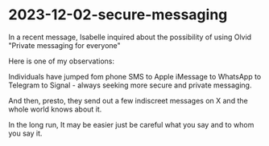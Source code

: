 # 2023-12-02-secure-messaging

In a recent message, Isabelle inquired about the possibility of using Olvid "Private messaging for everyone"

Here is one of my observations:

Individuals have jumped fom phone SMS to Apple iMessage to WhatsApp to Telegram to Signal - always seeking more secure and private messaging.

And then, presto, they send out a few indiscreet messages on X and the whole world knows about it.

In the long run, It may be easier just be careful what you say and to whom you say it.
